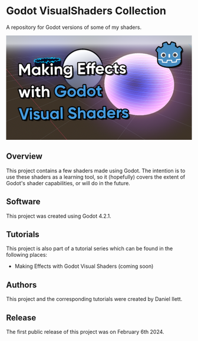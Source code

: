 # Godot VisualShaders Collection

A repository for Godot versions of some of my shaders.

![Godot banner](banner.png)

## Overview

This project contains a few shaders made using Godot. The intention is to use these shaders as a learning tool, so it (hopefully) covers the extent of Godot's shader capabilities, or will do in the future.

## Software

This project was created using Godot 4.2.1.

## Tutorials

This project is also part of a tutorial series which can be found in the following places:

- Making Effects with Godot Visual Shaders (coming soon)

## Authors

This project and the corresponding tutorials were created by Daniel Ilett.

## Release

The first public release of this project was on February 6th 2024.
